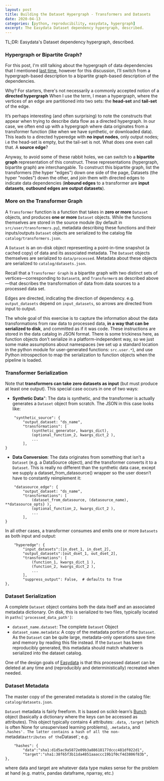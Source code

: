 ```yaml
---
layout: post
title: Building the Dataset Hypergraph - Transformers and Datasets
date: 2020-04-13
categories: [python, reproducibility, easydata, hypergraph]
excerpt: The Easydata Dataset dependency hypergraph, described.
---
```

TL;DR: Easydata's Dataset dependency hypergraph, described.

### Hypergraph or Bipartite Graph?

For this post, I'm still talking about the hypergraph of data dependencies that I mentioned [last time], however for this discussion, I’ll switch from a hypergraph-based description to a bipartite graph-based description of the dependencies.

[last time]: /dataset-dag

Why? For starters, there's not necessarily a commonly accepted notion of a **directed hypergraph**
When I use the term, I mean a hypergraph, where the vertices of an edge are partitioned into two sets: the **head-set** and **tail-set** of the edge.

It’s perhaps interesting (and often surprising) to note the constructs that appear when trying to describe data flow as a directed hypergraph. In our case, we often end up with a hypergraph where data originates from a transformer function (like when we have synthetic, or downloaded data). This leads to a directed hyperedge with **no input nodes**, only output nodes; i.e the head-set is empty, but the tail-set is not. What does one even call that. A **source edge**?

Anyway, to avoid some of these rabbit holes, we can switch to a **bipartite graph** representation of this construct. These representations (hypergraph, bipartite graph) are interchangable. To construct this bipartite graph, list the transformers (the hyper "edges") down one side of the page, Datasets (the hyper "nodes") down the other, and join them with directed edges to indicate data dependencies (**inbound edges** to a transformer are **input datasets**, **outbound edges are output datasets**).


### More on the Transformer Graph

A `Transformer` function is a function that takes in **zero or more** `Dataset` objects, and produces **one or more** `Dataset` objects. While the functions themselves are stored in the source module (by default in `src/user/transformers.py`), metadata describing these functions and their inputs/outputs `Dataset` objects are serialized to the catalog file `catalog/transformers.json`.

A `Dataset` is an on-disk object representing a point-in-time snapshot (a cached copy) of data and its associated metadata. The `Dataset` objects themselves are serialized to `data/processed`. Metadata about these objects are serialized to `catalog/datasets.json`.

Recall that a `Transformer Graph` is a bipartite graph with two distinct sets of vertices—corresponding to `Dataset`s, and `Transformer`s as described above—that describes the transformation of data from data sources to a processed data set.

Edges are directed, indicating the direction of dependency. e.g. `output_datasets` depend on `input_datasets`, so arrows are directed from input to output.

The whole goal of this exercise is to capture the information about the data transformations from raw data to processed data, **in a way that can be serialized to disk**, and committed as if it was code. These instructions are stored in the data catalog in JSON format. There is some trickiness here, as function objects don’t serialize in a platform-independent way, so we just some make assumptions about namespaces (we set up a standard location in the python module for user-generated functions: `src.user.*`), and use Python introspection to map the serialization to function objects when the pipeline is loaded.

### Transformer Serialization
Note that **transformers can take zero datasets as input** (but must produce at least one output). This special case occurs in one of two ways:

* **Synthetic Data**": The data is synthetic, and the transformer is actually generates a `Dataset` object from scratch. The JSON in this case looks like:
```
    "synthetic_source": {
        "output_dataset: "ds_name",
        "transformations": [
            (synthetic_generator, kwargs_dict),
            (optional_function_2, kwargs_dict_2 ),
            ...
        ],
}
```
* **Data Conversion**: The data originates from something that isn’t a `Dataset` (e.g. a DataSource object), and the transformer converts it to a `Dataset`. This is really no different than the synthetic data case, except we supply a dataset_from_datasource() wrapper so the user doesn’t have to constantly reimplement it:
```
    "datasource_edge": {
        "output_dataset: "ds_name",
        "transformations": [
            (dataset_from_datasource, (datasource_name), **datasource_opts} ),
            (optional_function_2, kwargs_dict_2 ),
            ...
        ],
}
```
In all other cases, a transformer consumes and emits one or more `Datasets` as both input and output:
```
    "hyperedge": {
        "input_datasets":[in_dset_1, in_dset_2],
        "output_datasets":[out_dset_1, out_dset_2],
        "transformations": [
            (function_1, kwargs_dict_1 ),
            (function_2, kwargs_dict_2 ),
            ...
        ],
        "suppress_output": False,  # defaults to True
},
```
### Dataset Serialization
A complete `Dataset` object contains both the data itself and an associated metadata dictionary. On disk, this is serialized to two files, typically located in `paths['processed_data_path']`:

* `dataset_name.dataset`: The complete `Dataset` Object
* `dataset_name.metadata`: A copy of the metadata portion of the `Dataset`. As the `Dataset` can be quite large, metadata-only operations save time and memory by reading this file instead. If the `Dataset` has been reproducibly generated, this metadata should match whatever is serialized into the dataset catalog.

One of the design goals of [Easydata] is that this processed dataset can be deleted at any time and (reproducibly and deterministically) recreated when needed.

### Dataset Metadata
The master copy of the generated metadata is stored in the catalog file: `catalog/datasets.json`.

`Dataset` metadata is fairly freeform. It is based on scikit-learn’s [Bunch] object (basically a dictionary where the keys can be accessed as attributes). This object typically contains 4 attributes: `.data`, `.target` (which is often None for unsupervised learning problems), `.metadata`, and `.hashes'. The latter contains a hash of all the non-`metadata` attributes of the `Dataset`; e.g.
```
    "hashes": {
        "data":"sha1:d1d5ac9a5872e09b3a88618177dccc481df022d1",
        "target":"sha1:38f65f3b11da4851aaaccc19b1f0cf4d3806f83b",
},
```
where data and target are whatever data type makes sense for the problem at hand (e.g. matrix, pandas dataframe, nparray, etc.)

[bunch]: https://github.com/adrinjalali/scikit-learn/blob/bea2e2414f93fdf4558f1288377d2aa0351727b4/sklearn/utils/__init__.py#L60-L80
[easydata]: https://github.com/hackalog/easydata
